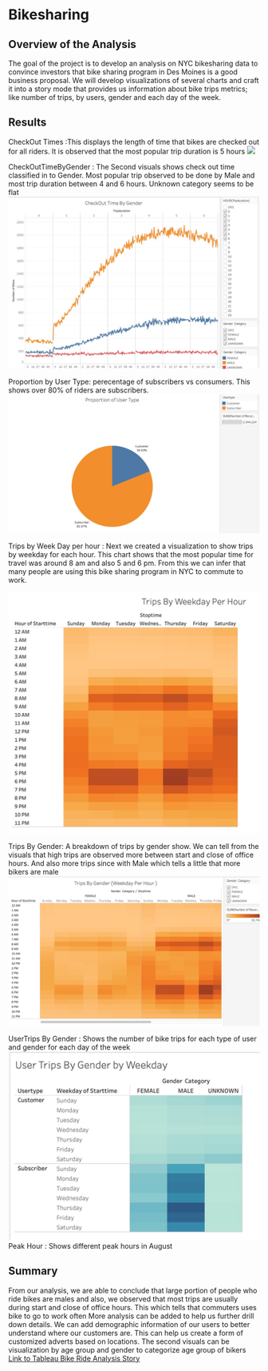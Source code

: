 # Bikesharing

## Overview of the Analysis
The goal of the project is to develop an analysis on NYC bikesharing data to convince investors that bike sharing program in Des Moines is a good business proposal. We will develop visualizations of several charts and craft it into a story mode that provides us information about bike trips metrics; like number of trips, by users, gender and each day of the week.

## Results
CheckOut Times :This displays the length of time that bikes are checked out for all riders. It is observed that the most popular trip duration is 5 hours
 ![](Resources/CheckoutTimes.PNG)
 
CheckOutTimeByGender : The Second visuals shows check out time classified in to Gender. Most popular trip observed to be done by Male and most trip duration between 4 and 6 hours. Unknown category seems to be flat
 ![](Resources/CheckoutTimesbyGender.PNG)

Proportion by User Type:  perecentage of subscribers vs consumers. This shows over 80% of riders are subscribers. 
 ![](Resources/UserBreakdown.PNG)

Trips by Week Day per hour : Next we created a visualization to show trips by weekday for each hour. This chart shows that the most popular time for travel was around 8 am and also 5 and 6 pm. From this we can infer that many people are using this bike sharing program in NYC to commute to work. 

 ![](Resources/TripsByWeekDayPerHour.PNG)

Trips By Gender: A breakdown of trips by gender show. We can tell from the visuals that high trips are observed more between start and close of office hours. And also more trips since with Male which tells a little that more bikers are male
![](Resources/TripsByGender.PNG)

UserTrips By Gender : Shows the number of bike trips for each type of user and gender for each day of the week
![](Resources/UserTripsByGender.PNG)
Peak Hour : Shows different peak hours in August 

## Summary
From our analysis, we are able to conclude that large portion of people who ride bikes are males and also, we observed that most trips are usually during start and close of office hours. This which tells that commuters uses bike to go to work often
More analysis can be added to help us further drill down details. We can add demographic information of our users to better understand where our customers are. This can help us create a form of customized adverts based on locations.
The second visuals can be visualization by age group and gender to categorize age group of bikers 
[Link to Tableau Bike Ride Analysis Story](https://public.tableau.com/profile/brittany.woolard#!/vizhome/BikeSharing_Analysis/NYCBikeSharingAnalysis?publish=yes)
